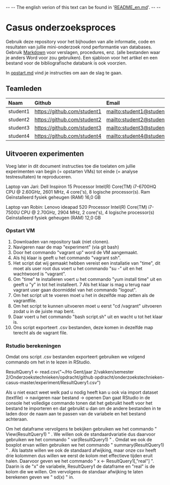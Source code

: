-- -- The english verion of this text can be found in '[README_en.md](README_en.md)'. -- --

# Casus onderzoeksproces

Gebruik deze repository voor het bijhouden van alle informatie, code en resultaten van jullie mini-onderzoek rond performantie van databases. Gebruik [Markdown](https://guides.github.com/features/mastering-markdown/) voor verslagen, procedures, enz. (alle bestanden waar je anders Word voor zou gebruiken). Een sjabloon voor het artikel en een bestand voor de bibliografische databank is ook voorzien.

In [opstart.md](opstart.md) vind je instructies om aan de slag te gaan.

## Teamleden

| Naam     | Github                        | Email                               |
| :---     | :---                          | :---                                |
| student1 | <https://github.com/student1> | <mailto:student1@student.hogent.be> |
| student2 | <https://github.com/student2> | <mailto:student2@student.hogent.be> |
| student3 | <https://github.com/student3> | <mailto:student3@student.hogent.be> |
| student4 | <https://github.com/student4> | <mailto:student4@student.hogent.be> |

## Uitvoeren experimenten

Voeg later in dit document instructies toe die toelaten om jullie experimenten van begin (= opstarten VMs) tot einde (= analyse testresultaten) te reproduceren.

Laptop van Jari: Dell Inspiron 15 
Processor Intel(R) Core(TM) i7-6700HQ CPU @ 2.60GHz, 2601 MHz, 4 core('s), 8 logische processor(s). 
Ram Geïnstalleerd fysiek geheugen (RAM)	16,0 GB

Laptop van Robin: Lenovo ideapad 520
Processor	Intel(R) Core(TM) i7-7500U CPU @ 2.70GHz, 2904 MHz, 2 core('s), 4 logische processor(s)
Geïnstalleerd fysiek geheugen (RAM)	12,0 GB

### Opstart VM

1. Downloaden van repository taak (niet clonen).
2. Navigeren naar de map "experiment" (via git bash)
3. Door het commando "vagrant up" word de VM aangemaakt.
4. Als hij klaar is geeft u het commando "vagrant ssh".
5. Het script dat wij gemaakt hebben vereist een installatie van "time", dit moet als user root dus voert u het commando "su -" uit en het wachtwoord is "vagrant".
6. Om "time" te installeren voert u het commando "yum install time" uit en geeft u "y" in tot het installeert.
7 Als het klaar is mag u terug naar vagrant user gaan doormiddel van het commando "logout". 
8. Om het script uit te voeren moet u het in dezelfde map zetten als de vagrantfile.
9. Om het script te kunnen uitvoeren moet u eerst "cd /vagrant" uitvoeren zodat u in de juiste map bent.
10. Daar voert u het commando "bash script.sh" uit en wacht u tot het klaar is.
11. Ons script exporteert .csv bestanden, deze komen in dezelfde map terecht als de vagrant file.

### Rstudio berekeningen

Omdat ons script .csv bestanden exporteert gebruiken we volgend commando om het in te lezen in RStudio.

ResultQuery1 <- read.csv("~/Ho Gent/jaar 2/vakken/semester 2/Onderzoekstechnieken/opdracht/github opdracht/onderzoekstechnieken-casus-master/experiment/ResultQuery1.csv")

Als u niet exact weet welk pad u nodig heeft kan u ook via import dataset (textfile) -> navigeren naar bestand -> openen
Dan gaat RStudio in de console het volledige commando tonen dat het gebruikt heeft voor het bestand te importeren en dat gebruikt u dan om de andere bestanden in te laden door de naam aan te passen van de variabele en het bestand achteraan.

Om het dataframe vervolgens te bekijken gebruiken we het commando " View(ResultQuery1) " .
We willen ook de standaardvariatie dus daarvoor gebruiken we het commando " var(ResultQuery1) " .
Omdat we ook de boxplot ervan willen gebruiken we het commando " summary(ResultQuery1) " .
Als laatste willen we ook de standaard afwijking, maar onze csv heeft drie kolommen dus willen we eerst de kolom met effectieve tijden eruit halen. Daarvoor geven we het commando " x <- ResultQuery1[,"real"] ". Daarin is de "x" de variabele, ResultQuery1 de dataframe en "real" is de kolom die we willen.
Om vervolgens de standaar afwijking te laten berekenen geven we " sd(x) " in.

